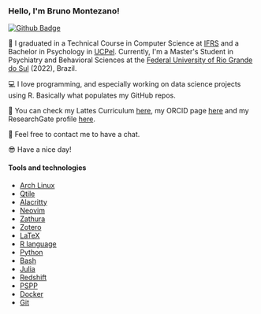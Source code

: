 ### Hello, I'm Bruno Montezano!

[![Github Badge](https://img.shields.io/badge/-Github-000?style=flat-square&logo=Github&logoColor=white&link=https://github.com/brunomontezano)](https://github.com/brunomontezano)

📖 I graduated in a Technical Course in Computer Science at [IFRS](https://ifrs.edu.br/) and a Bachelor in Psychology in [UCPel](https://ucpel.edu.br/). Currently, I'm a Master's Student in Psychiatry and Behavioral Sciences at the [Federal University of Rio Grande do Sul](http://www.ufrgs.br/ufrgs/inicial) (2022), Brazil.

💻 I love programming, and especially working on data science projects using R. Basically what populates my GitHub repos.

📑 You can check my Lattes Curriculum [here](https://lattes.cnpq.br/5680118320056968), my ORCID page [here](https://orcid.org/0000-0002-4627-1776) and my ResearchGate profile [here](https://www.researchgate.net/profile/Bruno-Braga-Montezano).

👀 Feel free to contact me to have a chat.

😎 Have a nice day!

#### Tools and technologies

- [Arch Linux](https://archlinux.org/)
- [Qtile](www.qtile.org/)
- [Alacritty](https://alacritty.org/)
- [Neovim](https://neovim.io/)
- [Zathura](https://pwmt.org/projects/zathura/)
- [Zotero](https://www.zotero.org/)
- [LaTeX](https://www.latex-project.org/)
- [R language](https://cran.r-project.org/)
- [Python](https://www.python.org/)
- [Bash](https://www.gnu.org/software/bash/)
- [Julia](https://julialang.org/)
- [Redshift](http://jonls.dk/redshift/)
- [PSPP](https://www.gnu.org/software/pspp/)
- [Docker](https://www.docker.com/)
- [Git](https://git-scm.com/)
